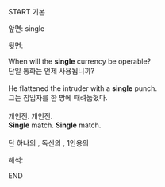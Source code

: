 START
기본

앞면:
single


뒷면:
<div>When will the <strong>single</strong> currency be operable? </div><div><div>단일 통화는 언제 사용됩니까?</div></div><div><br></div><div><div>He flattened the intruder with a <strong>single</strong> punch. </div><div><div>그는 침입자를 한 방에 때려눕혔다.</div></div></div><div><br></div><div><div><div><span>개인전. 개인전.</span></div></div><div><div><span><strong>Single</strong> match. <strong>Single</strong> match.</span></div></div></div><div><br></div><div>단 하나의 , 독신의 , 1인용의</div>


해석:
<!--ID: 1746614454686-->
END
